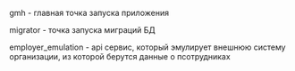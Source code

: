 gmh - главная точка запуска приложения

migrator - точка запуска миграций БД

employer_emulation - api сервис, который эмулирует внешнюю систему организации, из которой берутся данные о псотрудниках
